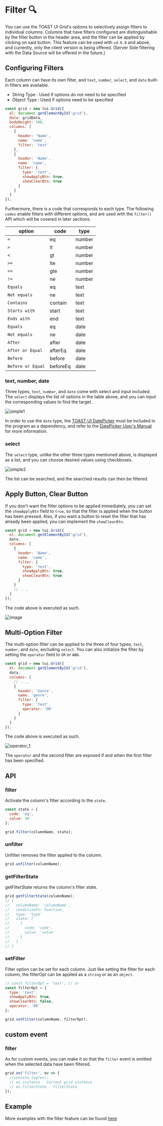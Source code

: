 # Filter 🔍

You can use the TOAST UI Grid's options to selectively assign filters to individual columns. Columns that have filters configured are distinguishable by the filter button in the header area, and the filter can be applied by clicking on said button. This feature can be used with `v4.6.0` and above, and currently, only the client version is being offered. (Server Side filtering with the Data Source will be offered in the future.)

## Configuring Filters

Each column can have its own filter, and `text`, `number`, `select`, and `date` built-in filters are available. 
* String Type : Used if options do not need to be specified
* Object Type : Used if options need to be specified

```js
const grid = new tui.Grid({
  el: document.getElementById('grid'),
  data: gridData,
  bodyHeight: 500,
  columns: [
    {
      header: 'Name',
      name: 'name',
      filter: 'text'
    },
    {
      header: 'Name',
      name: 'name',
      filter: {
        type: 'text',
        showApplyBtn: true,
        showClearBtn: true
      }
    }
  ]
});
```

Furthermore, there is a code that corresponds to each type. The following `codes` enable filters with different options, and are used with the `filter()` API which will be covered in later sections. 

| option            | code     | type   |
| ----------------- | -------- | ------ |
| `=`               | eq       | number |
| `>`               | lt       | number |
| `<`               | gt       | number |
| `>=`              | lte      | number |
| `<=`              | gte      | number |
| `!=`              | ne       | number |
| `Equals`          | eq       | text   |
| `Not equals`      | ne       | text   |
| `Contains`        | contain  | text   |
| `Starts with`     | start    | text   |
| `Ends with`       | end      | text   |
| `Equals`          | eq       | date   |
| `Not equals`      | ne       | date   |
| `After`           | after    | date   |
| `After or Equal`  | afterEq  | date   |
| `Before`          | before   | date   |
| `Before or Equal` | beforeEq | date   |

### text, number, date

Three types, `text`, `number`, and `date` come with select and input included. The `select` displays the list of options in the table above, and you can input the corresponding values to find the target. 

![simple1](https://user-images.githubusercontent.com/35371660/65324092-274f9a00-dbe6-11e9-828a-c60a27e35a6d.gif)

In order to use the `date` type, the [TOAST UI DatePicker](https://github.com/nhn/tui.date-picker) must be included in the program as a dependency, and refer to the [DatePicker User's Manual](./date-picker.md) for more information. 

### select

The `select` type, unlike the other three types mentioned above, is displayed as a list, and you can choose desired values using checkboxes.

![simple2](https://user-images.githubusercontent.com/35371660/65324226-94fbc600-dbe6-11e9-8084-ea5dc3826e34.gif)

The list can be searched, and the searched results can then be filtered.

## Apply Button, Clear Button

If you don't want the filter options to be applied immediately, you can set the `showApplyBtn` field to `true`, so that the filter is applied when the button has been pressed. Also, if you want a button to reset the filter that has already been applied, you can implement the `showClearBtn`.

```js
const grid = new tui.Grid({
  el: document.getElementById('grid'),
  data,
  columns: [
    {
      header: 'Name',
      name: 'name',
      filter: {
        type: 'text',
        showApplyBtn: true,
        showClearBtn: true
      }
    }
    // ...,
  ]
});
```

The code above is executed as such.

![image](https://user-images.githubusercontent.com/35371660/65323005-3b45cc80-dbe3-11e9-955c-48dd6320c220.png)

## Multi-Option Filter

The multi-option filter can be applied to the three of four types, `text`, `number`, and `date`, excluding `select`. You can also initialize the filter by setting the `operator` field to `OR` or `AND`. 

```js
const grid = new tui.Grid({
  el: document.getElementById('grid'),
  data,
  columns: [
    // ...,
    {
      header: 'Genre',
      name: 'genre',
      filter: {
        type: 'text',
        operator: 'OR'
      }
    }
  ]
});
```

The code above is executed as such.

![operator_1](https://user-images.githubusercontent.com/35371660/65322756-a0e58900-dbe2-11e9-996c-fdca0d23d1fd.gif)

The `operator` and the second filter are exposed if and when the first filter has been specified.

## API

### filter

Activate the column's filter according to the `state`. 

```js
const state = {
  code: 'eq',
  value: 30
};

grid.filter(columnName, state);
```

### unfilter

Unfilter removes the filter applied to the column.

```js
grid.unfilter(columnName);
```

### getFilterState

getFilterState returns the column's filter state. 

```js
grid.getFilterState(columnName); 
// {
//   columnName: 'columnName',
//   conditionFn: Function,
//   type: 'type'
//   state: [
//     {
//       code: 'code',
//       value: 'value'
//     }
//   ]
// }
```

### setFilter

Filter option can be set for each column. Just like setting the filter for each column, the filterOpt can be applied as a `string` or as an `object`. 

```js
// const filterOpt = 'text'; // or
const filterOpt = {
  type: 'text',
  showApplyBtn: true,
  showClearBtn: false,
  operator: 'OR'
};

grid.setFilter(columnName, filterOpt);
```

## custom event

### filter

As for custom events, you can make it so that the `filter` event is emitted when the selected data have been filtered.

```js
grid.on('filter', ev => {
  //console.log(ev);
  // ev.instance - Current grid instance
  // ev.filterState - filterState
});
```

## Example

More examples with the filter feature can be found [here](http://nhn.github.io/tui.grid/latest/tutorial-example24-filter)